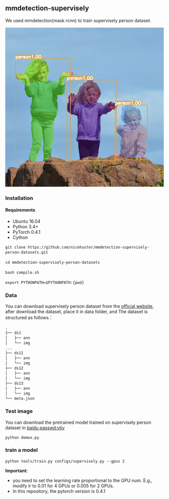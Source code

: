 
## mmdetection-supervisely


We used mmdetection(mask rcnn) to train supervisely person dataset.

![demo image](pretrained_supervise_res.jpg)

### Installation

#### Requirements
- Ubuntu 16.04 
- Python 3.4+
- PyTorch 0.4.1
- Cython


```shell
git clone https://github.com/nicehuster/mmdetection-supervisely-person-datasets.git

cd mmdetection-supervisely-person-datasets

bash compile.sh

export PYTHONPATH=$PYTHONPATH:{pwd}
```
### Data

You can download supervisely person dataset from the [official website](https://supervise.ly/), after download the dataset, place it in data folder, and The dataset is structured as follows：
```
.
├── ds1
│   ├── ann
│   └── img
...
├── ds11
│   ├── ann
│   └── img
├── ds12
│   ├── ann
│   └── img
├── ds13
│   ├── ann
│   └── img
└── meta.json
```

### Test image

You can download the pretrained model trained on supervisely person dataset in [baidu,passwd:ytiv](https://pan.baidu.com/s/1b8buEocVXX9Lp0M7HDnguQ)

```
python demox.py
```

### train a model

```
python tools/train.py configs/supervisely.py --gpus 2 
```

**Important**: 
* you need to set the learning rate proportional to the GPU num. E.g., modify lr to 0.01 for 4 GPUs or 0.005 for 2 GPUs.
* In this repository, the pytorch version is 0.4.1

